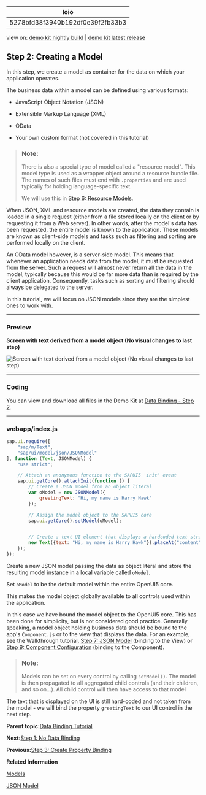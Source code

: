 <!-- loio5278bfd38f3940b192df0e39f2fb33b3 -->

| loio |
| -----|
| 5278bfd38f3940b192df0e39f2fb33b3 |

<div id="loio">

view on: [demo kit nightly build](https://sdk.openui5.org/nightly/#/topic/5278bfd38f3940b192df0e39f2fb33b3) | [demo kit latest release](https://sdk.openui5.org/topic/5278bfd38f3940b192df0e39f2fb33b3)</div>

## Step 2: Creating a Model

In this step, we create a model as container for the data on which your application operates.

The business data within a model can be defined using various formats:

-   JavaScript Object Notation \(JSON\)

-   Extensible Markup Language \(XML\)

-   OData

-   Your own custom format \(not covered in this tutorial\)


> ### Note:  
> There is also a special type of model called a "resource model". This model type is used as a wrapper object around a resource bundle file. The names of such files must end with `.properties` and are used typically for holding language-specific text.
> 
> We will use this in [Step 6: Resource Models](Step_6_Resource_Models_9790d9a.md).

When JSON, XML and resource models are created, the data they contain is loaded in a single request \(either from a file stored locally on the client or by requesting it from a Web server\). In other words, after the model's data has been requested, the entire model is known to the application. These models are known as client-side models and tasks such as filtering and sorting are performed locally on the client.

An OData model however, is a server-side model. This means that whenever an application needs data from the model, it must be requested from the server. Such a request will almost never return all the data in the model, typically because this would be far more data than is required by the client application. Consequently, tasks such as sorting and filtering should always be delegated to the server.

In this tutorial, we will focus on JSON models since they are the simplest ones to work with.

***

### Preview

  
  
**Screen with text derived from a model object \(No visual changes to last step\)**

![](images/loio6d391d527601499fbeb3734246b2c067_HiRes.png "Screen with text derived from a model object (No visual changes to last
					step)")

***

### Coding

You can view and download all files in the Demo Kit at [Data Binding - Step 2](https://sdk.openui5.org/entity/sap.ui.core.tutorial.databinding/sample/sap.ui.core.tutorial.databinding.02).

***

### webapp/index.js

```js
sap.ui.require([
	"sap/m/Text",
	"sap/ui/model/json/JSONModel"
], function (Text, JSONModel) {
	"use strict";

	// Attach an anonymous function to the SAPUI5 'init' event
	sap.ui.getCore().attachInit(function () {
		// Create a JSON model from an object literal
		var oModel = new JSONModel({
			greetingText: "Hi, my name is Harry Hawk"
		});

		// Assign the model object to the SAPUI5 core
		sap.ui.getCore().setModel(oModel);


		// Create a text UI element that displays a hardcoded text string
		new Text({text: "Hi, my name is Harry Hawk"}).placeAt("content");
	});
});

```

Create a new JSON model passing the data as object literal and store the resulting model instance in a local variable called `oModel`.

Set `oModel` to be the default model within the entire OpenUI5 core.

This makes the model object globally available to all controls used within the application.

In this case we have bound the model object to the OpenUI5 core. This has been done for simplicity, but is not considered good practice. Generally speaking, a model object holding business data should be bound to the app's `Component.js` or to the view that displays the data. For an example, see the Walkthrough tutorial, [Step 7: JSON Model](Step_7_JSON_Model_70ef981.md) \(binding to the View\) or [Step 9: Component Configuration](Step_9_Component_Configuration_4cfa608.md) \(binding to the Component\).

> ### Note:  
> Models can be set on every control by calling `setModel()`. The model is then propagated to all aggregated child controls \(and their children, and so on…\). All child control will then have access to that model

The text that is displayed on the UI is still hard-coded and not taken from the model - we will bind the property `greetingText` to our UI control in the next step.

**Parent topic:**[Data Binding Tutorial](Data_Binding_Tutorial_e531093.md "In this tutorial, we will explain the concepts of data binding in OpenUI5.")

**Next:**[Step 1: No Data Binding](Step_1_No_Data_Binding_4cde849.md "In this step, we create a basic application and simply place some text on the screen using a standard sap.m.Text control. The text in this control is a hard-coded part of the control's definition; therefore, this is not an example of data binding!")

**Previous:**[Step 3: Create Property Binding](Step_3_Create_Property_Binding_d70e989.md "Although there is no visible difference, the text on the screen is now derived from model data.")

**Related Information**  


[Models](Models_e1b6259.md "A model in the Model View Controller concept holds the data and provides methods to retrieve the data from the database and to set and update data.")

[JSON Model](JSON_Model_96804e3.md#loio96804e3315ff440aa0a50fd290805116 "The JSON model can be used to bind controls to JavaScript object data, which is usually serialized in the JSON format.")

